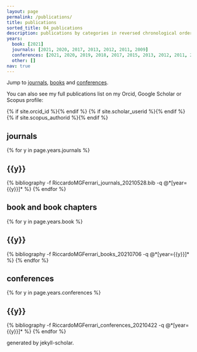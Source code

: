 ```yaml
---
layout: page
permalink: /publications/
title: publications
sorted_title: 04_publications
description: publications by categories in reversed chronological order.
years:
  book: [2021]
  journals: [2021, 2020, 2017, 2013, 2012, 2011, 2009]
  conferences: [2021, 2020, 2019, 2018, 2017, 2015, 2013, 2012, 2011, 2010, 2008, 2007, 2006]
  other: []
nav: true
---
```


<div>
<p>Jump to <a href="#journals">journals</a>, <a href="#books">books</a> and <a href="#conferences">conferences</a>.</p>
<p>You can also see my full publications list on my Orcid, Google Scholar or Scopus profile:</p>
</div>

<div class="social">
  <div class="contact-icons">
    {% if site.orcid_id %}<a href="https://orcid.org/{{ site.orcid_id }}" target="_blank" title="ORCID"><i class="ai ai-orcid"></i></a>{% endif %}
    {% if site.scholar_userid %}<a href="https://scholar.google.com/citations?user={{ site.scholar_userid }}" target="_blank" title="Google Scholar"><i class="ai ai-google-scholar"></i></a>{% endif %}
    {% if site.scopus_authorid %}<a href="https://www.scopus.com/authid/detail.uri?authorId={{ site.scopus_authorid }}" target="_blank" title="Scopus"><i class="ai ai-scopus"></i></a>{% endif %}
  </div>
</div>

<div class="publications">
<section id="journals">
<h2>journals</h2>
{% for y in page.years.journals %}
  <h2 class="year">{{y}}</h2>
  {% bibliography -f RiccardoMGFerrari_journals_20210528.bib -q @*[year={{y}}]* %}
{% endfor %}
</section>
</div>

<div class="publications">
<div class="publications">
<section id="books">
<h2>book and book chapters</h2>
{% for y in page.years.book %}
  <h2 class="year">{{y}}</h2>
  {% bibliography -f RiccardoMGFerrari_books_20210706 -q @*[year={{y}}]* %}
{% endfor %}
</section>
</div>

<div class="publications">
<div class="publications">
<section id="conferences">
<h2>conferences</h2>
{% for y in page.years.conferences %}
  <h2 class="year">{{y}}</h2>
  {% bibliography -f RiccardoMGFerrari_conferences_20210422 -q @*[year={{y}}]* %}
{% endfor %}
</section>
</div>

<p class="post-description">generated by jekyll-scholar.</p>
